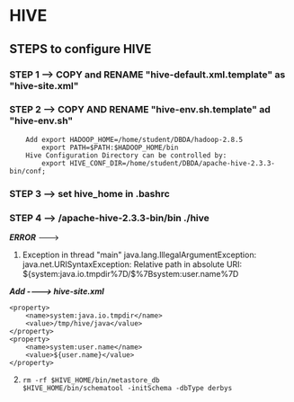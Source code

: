 # HIVE

## STEPS to configure HIVE


### STEP 1 --> COPY and RENAME "hive-default.xml.template" as "hive-site.xml"


### STEP 2 --> COPY AND RENAME "hive-env.sh.template" ad "hive-env.sh"
		Add export HADOOP_HOME=/home/student/DBDA/hadoop-2.8.5
			export PATH=$PATH:$HADOOP_HOME/bin
		Hive Configuration Directory can be controlled by:
			export HIVE_CONF_DIR=/home/student/DBDA/apache-hive-2.3.3-bin/conf;

### STEP 3 --> set hive_home in .bashrc



### STEP 4 --> /apache-hive-2.3.3-bin/bin ./hive



***ERROR*** ---> 

1. Exception in thread "main" java.lang.IllegalArgumentException: java.net.URISyntaxException: Relative path in absolute URI: ${system:java.io.tmpdir%7D/$%7Bsystem:user.name%7D


***Add ----> hive-site.xml***<br>
```
<property>
	<name>system:java.io.tmpdir</name>
    <value>/tmp/hive/java</value>
</property>
<property>
	<name>system:user.name</name>
    <value>${user.name}</value>
</property>
```
2. 
	```
	rm -rf $HIVE_HOME/bin/metastore_db
	$HIVE_HOME/bin/schematool -initSchema -dbType derbys
	```

